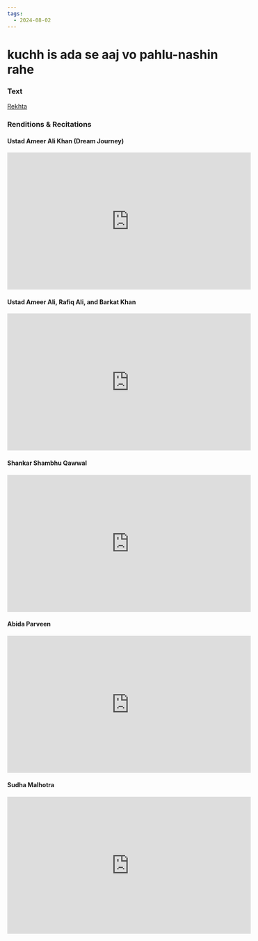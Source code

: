 ```yaml
---
tags:
  - 2024-08-02
---
```

# kuchh is ada se aaj vo pahlu-nashin rahe

### Text
[Rekhta](https://www.rekhta.org/ghazals/kuchh-is-adaa-se-aaj-vo-pahluu-nashiin-rahe-jigar-moradabadi-ghazals?lang=ur)

### Renditions & Recitations

#### Ustad Ameer Ali Khan (Dream Journey)

<iframe width="560" height="315" src="https://www.youtube.com/embed/CKZhSNJn9vA" title="YouTube video player" frameborder="0" allow="accelerometer; autoplay; clipboard-write; encrypted-media; gyroscope; picture-in-picture" allowfullscreen></iframe>

#### Ustad Ameer Ali, Rafiq Ali, and Barkat Khan

<iframe width="560" height="315" src="https://www.youtube.com/embed/9WtfOBgGi8c" title="YouTube video player" frameborder="0" allow="accelerometer; autoplay; clipboard-write; encrypted-media; gyroscope; picture-in-picture" allowfullscreen></iframe>

#### Shankar Shambhu Qawwal

<iframe width="560" height="315" src="https://www.youtube.com/embed/kznOGu-nuwE" title="YouTube video player" frameborder="0" allow="accelerometer; autoplay; clipboard-write; encrypted-media; gyroscope; picture-in-picture" allowfullscreen></iframe>

#### Abida Parveen

<iframe width="560" height="315" src="https://www.youtube.com/embed/SugUhKJGdBU" title="YouTube video player" frameborder="0" allow="accelerometer; autoplay; clipboard-write; encrypted-media; gyroscope; picture-in-picture" allowfullscreen></iframe>

#### Sudha Malhotra

<iframe width="560" height="315" src="https://www.youtube.com/embed/m_6ClhiYXZk" title="YouTube video player" frameborder="0" allow="accelerometer; autoplay; clipboard-write; encrypted-media; gyroscope; picture-in-picture" allowfullscreen></iframe>

